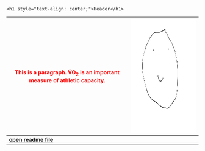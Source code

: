 <!DOCTYPE html>
<html>
	<title>Brandon Wenaas - Sample Web Page</title>
<body>

	<h1 style="text-align: center;">Header</h1>



</body>
</html>

<span style="color:red"><p style="text-align: center;" title="Tooltip">This is a paragraph. V̇O<sub>2</sub> is an important measure of athletic capacity.</p></span> | <img src="sitesubfolder/Smile.png" width="300" height="300">  
--- | ---  
<a style="font-weight:bold" href="sitesubfolder/readme.md" target="_blank">open readme file</a> | 



[//]: # (Need a Centred Title, Picture, Colour text, hyperlink to readme.md)
